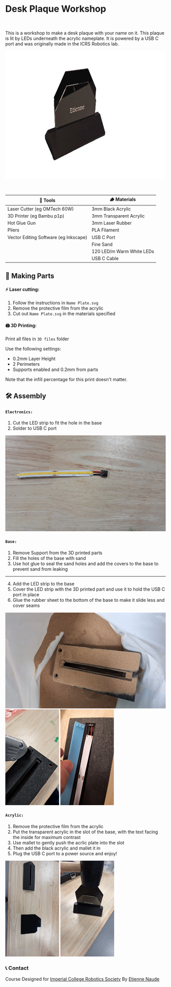 # Desk Plaque Workshop

<br>

This is a workshop to make a desk plaque with your name on it. This plaque is lit by LEDs underneath the acrylic nameplate. It is powered by a USB C port and was originally made in the ICRS Robotics lab.

<img src="./imgs/hero.webp" alt="hero" height="400"/>

<br>
<br>
<br>

| 🔨 Tools                             | 🪵 Materials              |
| -----------------------------------  | ------------------------- |
| Laser Cutter (eg OMTech 60W)         | 3mm Black Acrylic         |
| 3D Printer (eg Bambu p1p)            | 3mm Transparent Acrylic   |
| Hot Glue Gun                         | 3mm Laser Rubber          |
| Pliers                               | PLA Filament              |
| Vector Editing Software (eg Inkscape)| USB C Port                |
|                                      | Fine Sand                 |
|                                      | 120 LED/m Warm White LEDs |
|                                      | USB C Cable               |

## 📐 Making Parts

#### ⚡ Laser cutting:

1. Follow the instructions in `Name Plate.svg`
2. Remove the protective film from the acrylic
3. Cut out `Name Plate.svg` in the materials specified

#### 🖨️ 3D Printing:

Print all files in `3D files` folder

Use the following settings:

- 0.2mm Layer Height
- 2 Perimeters
- Supports enabled and 0.2mm from parts

Note that the infill percentage for this print doesn't matter.

## 🛠️ Assembly

#### `Electronics:`

1. Cut the LED strip to fit the hole in the base
2. Solder to USB C port

<img src="./imgs/solder.webp" alt="LED Strip" height="300"/>

#### `Base:`

1. Remove Support from the 3D printed parts
2. Fill the holes of the base with sand
3. Use hot glue to seal the sand holes and add the covers to the base to prevent sand from leaking

---

4. Add the LED strip to the base
5. Cover the LED strip with the 3D printed part and use it to hold the USB C port in place
6. Glue the rubber sheet to the bottom of the base to make it slide less and cover seams

<img src="./imgs/sand.webp" alt="sand" height="300"/>
<img src="./imgs/glue.webp" alt="glue" height="300"/>
<img src="./imgs/LED_inside.webp" alt="led placement" height="300"/>

#### `Acrylic:`

1. Remove the protective film from the acrylic
2. Put the transparent acrylic in the slot of the base, with the text facing the inside for maximum contrast
3. Use mallet to gently push the acrlic plate into the slot
4. Then add the black acrylic and mallet it in
5. Plug the USB C port to a power source and enjoy!

<img src="./imgs/parts.webp" alt="parts" height="300"/>
<img src="./imgs/hammer.webp" alt="hammer in" height="300"/>

### 📞 Contact

Course Designed for [Imperial College Robotics Society](https://linktr.ee/icrobotics)
By [Etienne Naude](https://etinaude.dev/contact/)
